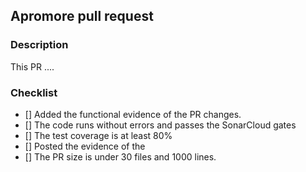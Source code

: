 ## Apromore pull request
### Description
This PR ....

### Checklist
- [] Added the functional evidence of the PR changes.
- [] The code runs without errors and passes the SonarCloud gates
- [] The test coverage is at least 80%
- [] Posted the evidence of the 
- [] The PR size is under 30 files and 1000 lines.


